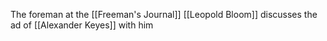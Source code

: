 The foreman at the [[Freeman's Journal]]
[[Leopold Bloom]] discusses the ad of [[Alexander Keyes]] with him